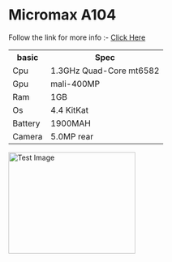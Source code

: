 # Micromax A104
Follow the link for more info :- <a href="http://Techguy.ml">Click Here</a>
<table>
<tr>
 <th>basic</th>
 <th>Spec</th>
 </tr>
<tr>
 <td>Cpu</>  
<td>1.3GHz Quad-Core mt6582</td>
</tr>
<tr>
<td>Gpu</td>
<td>mali-400MP</td>
</tr>
<tr>
<td>Ram</td>
<td>1GB</tb>
</tr>
<tr>
<td>Os</td>
<td>4.4 KitKat</td>
</tr>
<tr>
 <td>Battery</td>
 <td>1900MAH</td>
 </tr>
 <tr>
 <td>Camera</td>
 <td>5.0MP rear</td>
 </tr>
 </table>

<img src = "https://encrypted-tbn0.gstatic.com/images?q=tbn:ANd9GcQ3VTcdN_ZarbcTzOvzE8rWxYdEqGPa18lBUZEVuuUXlEE67dZ-1A" alt = "Test Image" width = "250" height = "200"/>
